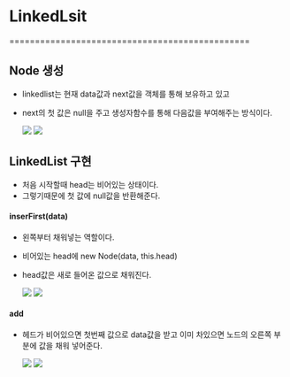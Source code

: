 # LinkedLsit

===============================================

## Node 생성

- linkedlist는 현재 data값과 next값을 객체를 통해 보유하고 있고
- next의 첫 값은 null을 주고 생성자함수를 통해 다음값을 부여해주는 방식이다.

  <img src="https://i.ibb.co/bzq8kFD/node1.jpg">
  <img src="https://i.ibb.co/7XLYwhZ/Node.jpg">

## LinkedList 구현

- 처음 시작할때 head는 비어있는 상태이다.
- 그렇기때문에 첫 값에 null값을 반환해준다.

#### inserFirst(data)

- 왼쪽부터 채워넣는 역할이다.
- 비어있는 head에 new Node(data, this.head)
- head값은 새로 들어온 값으로 채워진다.

  <img src="https://i.ibb.co/tZmvSWm/insert1.jpg">
  <img src="https://i.ibb.co/37v4Q0x/insert.jpg">

#### add

- 헤드가 비어있으면 첫번째 값으로 data값을 받고 이미 차있으면 노드의 오른쪽 부분에 값을 채워 넣어준다.

  <img src="https://i.ibb.co/g9q6Z0X/insertlast.jpg">
  <img src="https://i.ibb.co/fX5cDMf/add.jpg">
